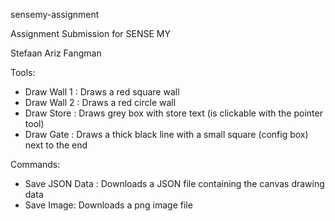 sensemy-assignment

Assignment Submission for SENSE MY

Stefaan Ariz Fangman

Tools:

- Draw Wall 1 : Draws a red square wall
- Draw Wall 2 : Draws a red circle wall
- Draw Store : Draws grey box with store text (is clickable with the pointer tool)
- Draw Gate : Draws a thick black line with a small square (config box) next to the end

Commands:

- Save JSON Data : Downloads a JSON file containing the canvas drawing data
- Save Image: Downloads a png image file
